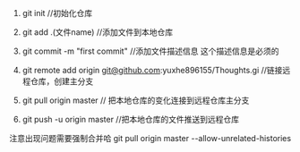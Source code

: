 
1. git init //初始化仓库

2. git add .(文件name) //添加文件到本地仓库

3. git commit -m "first commit" //添加文件描述信息 这个描述信息是必须的

4. git remote add origin git@github.com:yuxhe896155/Thoughts.gi //链接远程仓库，创建主分支

5. git pull origin master // 把本地仓库的变化连接到远程仓库主分支

6. git push -u origin master //把本地仓库的文件推送到远程仓库


注意出现问题需要强制合并哈
git pull origin master --allow-unrelated-histories